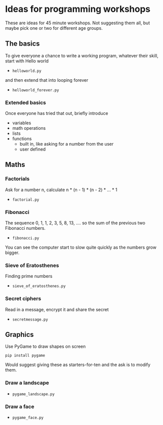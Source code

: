 # Ideas for programming workshops

These are ideas for 45 minute workshops. Not suggesting them all, but maybe pick one or two for different age groups.

## The basics
To give everyone a chance to write a working program, whatever their skill, start with Hello world

* `helloworld.py`

and then extend that into looping forever

* `helloworld_forever.py`

### Extended basics
Once everyone has tried that out, briefly introduce
* variables
* math operations
* lists
* functions
  * built in, like asking for a number from the user
  * user defined

## Maths
### Factorials
Ask for a number n, calculate n * (n - 1) * (n - 2) * ... * 1
* `factorial.py`

### Fibonacci
The sequence 0, 1, 1, 2, 3, 5, 8, 13, .... so the sum of the previous two Fibonacci numbers.
* `fibonacci.py`

You can see the computer start to slow quite quickly as the numbers grow bigger.

### Sieve of Eratosthenes
Finding prime numbers
* `sieve_of_eratosthenes.py`

### Secret ciphers
Read in a message, encrypt it and share the secret
* `secretmessage.py`

## Graphics
Use PyGame to draw shapes on screen
```
pip install pygame
```

Would suggest giving these as starters-for-ten and the ask is to modify them.

### Draw a landscape
* `pygame_landscape.py`

### Draw a face
* `pygame_face.py`
